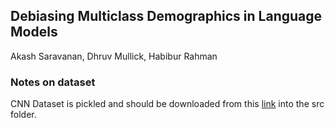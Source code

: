 ﻿Debiasing Multiclass Demographics in Language Models
--
Akash Saravanan, Dhruv Mullick, Habibur Rahman

### Notes on dataset
CNN Dataset is pickled and should be downloaded from this [link](https://drive.google.com/file/d/1NM7Vev00Cxw2xlDt9zU8P-JgELMCDcm0/view?usp=sharing) into the src folder.


